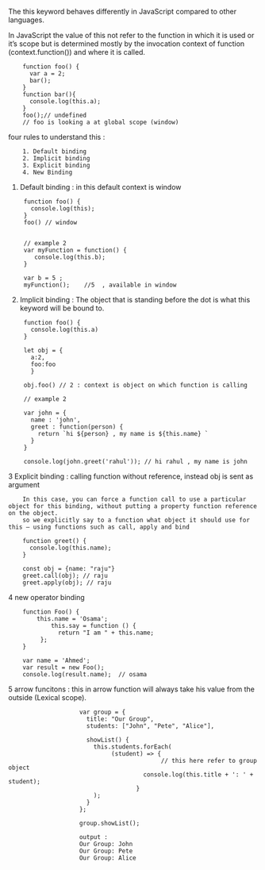 The this keyword behaves differently in JavaScript compared to other languages.  

In JavaScript the value of this not refer to the function in which it is used or it’s scope but is 
determined mostly by the invocation context of function (context.function()) and where it is called.


        function foo() {
          var a = 2;
          bar();
        }
        function bar(){
          console.log(this.a);
        }
        foo();// undefined
        // foo is looking a at global scope (window)


four rules to understand this :  

        1. Default binding
        2. Implicit binding
        3. Explicit binding
        4. New Binding

1. Default binding  : in this default context is window

        function foo() {
          console.log(this);
        }
        foo() // window
        
        
        // example 2
        var myFunction = function() {
           console.log(this.b);
        }

        var b = 5 ;
        myFunction();    //5  , available in window
        
2. Implicit binding : The object that is standing before the dot is what this keyword will be bound to.

        function foo() {
          console.log(this.a)
        }

        let obj = {
          a:2,
          foo:foo
          }

        obj.foo() // 2 : context is object on which function is calling
        
        // example 2
        
        var john = {
          name : 'john',
          greet : function(person) {
            return `hi ${person} , my name is ${this.name} `
          }
        }

        console.log(john.greet('rahul')); // hi rahul , my name is john 
        
3 Explicit binding : calling function without reference, instead obj is sent as argument

        In this case, you can force a function call to use a particular object for this binding, without putting a property function reference on the object. 
        so we explicitly say to a function what object it should use for this — using functions such as call, apply and bind

        function greet() {
          console.log(this.name);
        }

        const obj = {name: "raju"}
        greet.call(obj); // raju
        greet.apply(obj); // raju
 
 
4 new operator binding

        function Foo() {        
            this.name = 'Osama';
                this.say = function () {
                  return "I am " + this.name; 
             };
        }

        var name = 'Ahmed';
        var result = new Foo();
        console.log(result.name);  // osama


5 arrow funcitons :  this in arrow function will always take his value from the outside (Lexical scope).

                        var group = {
                          title: "Our Group",
                          students: ["John", "Pete", "Alice"],

                          showList() {
                            this.students.forEach(
                                 (student) => { 
                                               // this here refer to group object
                                          console.log(this.title + ': ' + student);
                                        }
                            );
                          }
                        };

                        group.showList();

                        output : 
                        Our Group: John
                        Our Group: Pete
                        Our Group: Alice

